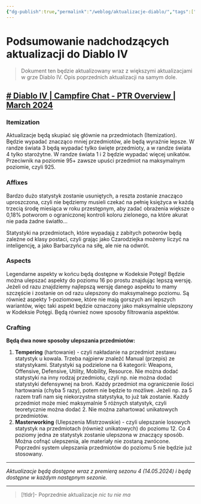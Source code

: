 ```yaml
---
{"dg-publish":true,"permalink":"/weblog/aktualizacje-diablo/","tags":["DiabloIV","Games","Gry"]}
---
```



# Podsumowanie nadchodzących aktualizacji do Diablo IV

> Dokument ten będzie aktualizowany wraz z większymi aktualizacjami w grze Diablo IV. Opis poprzednich aktualizacji na samym dole.

## [# Diablo IV | Campfire Chat - PTR Overview | March 2024](https://www.youtube.com/watch?v=IP-JRUMq2N8)

### Itemization

Aktualizacje będą skupiać się głównie na przedmiotach (Itemization). Będzie wypadać znacząco mniej przedmiotów, ale będą wyraźnie lepsze. W randze świata 3 będą wypadać tylko święte przedmioty, a w randze świata 4 tylko starożytne. W randze świata 1 i 2 będzie wypadać więcej unikatów. Przeciwnik na poziomie 95+ zawsze upuści przedmiot na maksymalnym poziomie, czyli 925.

### Affixes

Bardzo dużo statystyk zostanie usuniętych, a reszta zostanie znacząco uproszczona, czyli nie będziemy musieli czekać na pełnię księżyca w każdą trzecią środę miesiąca w roku przestępnym, aby zadać obrażenia większe o 0,18% potworom o ograniczonej kontroli koloru zielonego, na które akurat nie pada żadne światło...

Statystyki na przedmiotach, które wypadają z zabitych potworów będą zależne od klasy postaci, czyli grając jako Czarodziejka możemy liczyć na inteligencję, a jako Barbarzyńca na siłę, ale nie na odwrót.

### Aspects

Legendarne aspekty w końcu będą dostępne w Kodeksie Potęgi! Będzie można ulepszać aspekty do poziomu 16 po prostu znajdując lepszą wersję. Jeżeli od razu znajdziemy najlepszą wersję danego aspektu to mamy szczęście i zostanie on od razu ulepszony do maksymalnego poziomu. Są również aspekty 1-poziomowe, które nie mają gorszych ani lepszych wariantów, więc taki aspekt będzie oznaczony jako maksymalnie ulepszony w Kodeksie Potęgi. Będą również nowe sposoby filtrowania aspektów.

### Crafting

**Będą dwa nowe sposoby ulepszania przedmiotów:**

1. **Tempering** (hartowanie) - czyli nakładanie na przedmiot zestawu statystyk u kowala. Trzeba najpierw znaleźć Manual (przepis) ze statystykami. Statystyki są podzielone na 6 kategorii: Weapons, Offensive, Defensive, Utility, Mobility, Resource. Nie można dodać statystyki na inny rodzaj przedmiotu, czyli np. nie można dodać statystyki defensywnej na broń. Każdy przedmiot ma ograniczenie ilości hartowania (chyba 5 razy), potem nie będzie to możliwe. Jeżeli np. za 5 razem trafi nam się niekorzystna statystyka, to już tak zostanie. Każdy przedmiot może mieć maksymalnie 5 różnych statystyk, czyli teoretycznie można dodać 2. Nie można zahartować unikatowych przedmiotów.
2. **Masterworking** (Ulepszenia Mistrzowskie) - czyli ulepszanie losowych statystyk na przedmiotach (również unikatowych) do poziomu 12. Co 4 poziomy jedna ze statystyk zostanie ulepszona w znaczący sposób. Można cofnąć ulepszenia, ale materiały nie zostaną zwrócone. Poprzedni system ulepszania przedmiotów do poziomu 5 nie będzie już stosowany.

---

*Aktualizacje będą dostępne wraz z premierą sezonu 4 (14.05.2024) i będą dostępne w każdym następnym sezonie.*

---

> [!tldr]- Poprzednie aktualizacje
> *nic tu nie ma*
